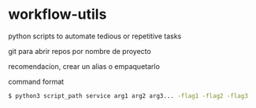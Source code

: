 # workflow-utils
python scripts to automate tedious or repetitive tasks

git para abrir repos por nombre de proyecto

recomendacion, crear un alias o empaquetarlo

command format

``` bash
$ python3 script_path service arg1 arg2 arg3... -flag1 -flag2 -flag3
```